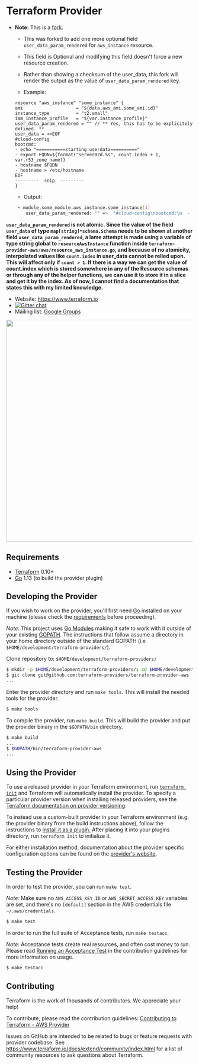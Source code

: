 Terraform Provider
==================


- **Note:** This is a [fork](https://github.com/terraform-providers/terraform-provider-aws).
  - This was forked to add one more optional field `user_data_param_rendered` for `aws_instance` resource. 
  - This field is Optional and modifying this field doesn't force a new resource creation.
  - Rather than showing a checksum of the user_data, this fork will render the output as the value of `user_data_param_rendered` key.
  
  - Example: 
  
  ```hcl
  resource "aws_instance" "some_instance" {
  ami                    = "${data.aws_ami.some_ami.id}"
  instance_type          = "t2.small"
  iam_instance_profile   = "${var.instance_profile}"
  user_data_param_rendered = "" // ** Yes, this has to be explicitely defined. **
  user_data = <<EOF
  #cloud-config
  bootcmd:
  - echo "===========starting userdata=========="
  - export FQDN=${format("server02d.%s", count.index + 1, var.r53_zone_name)}
  - hostname $FQDN
  - hostname > /etc/hostname
  EOF
  ---------  snip  ---------
  }
  ```
  - Output: 
  ```bash
   ~ module.some_module.aws_instance.some_instance[1]
      user_data_param_rendered: "" =>  "#cloud-config\nbootcmd:\n  - echo \"===========starting userdata==========\"\n  - export FQDN=server01.some-r53-zone-name.com\n  - hostname $FQDN\n hostname > /etc/hostname\n"
  
  ```
**`user_data_param_rendered` is not atomic. Since the value of the field `user_data` of type `map[string]*schema.Schema` needs to be shown at another field `user_data_param_rendered`, a lame attempt is made using a variable of type string global to `resourceAwsInstance` function inside `terraform-provider-aws/aws/resource_aws_instance.go`, and because of no atomicity, interpolated values like `count.index` in user_data cannot be relied upon. This will affect only if `count > 1`. If there is a way we can get the value of count.index which is stored somewhere in any of the Resource schemas or through any of the helper functions, we can use it to store it in a slice and get it by the index. As of now, I cannot find a documentation that states this with my limited knowledge.**


- Website: https://www.terraform.io
- [![Gitter chat](https://badges.gitter.im/hashicorp-terraform/Lobby.png)](https://gitter.im/hashicorp-terraform/Lobby)
- Mailing list: [Google Groups](http://groups.google.com/group/terraform-tool)

<img src="https://cdn.rawgit.com/hashicorp/terraform-website/master/content/source/assets/images/logo-hashicorp.svg" width="600px">

Requirements
------------

- [Terraform](https://www.terraform.io/downloads.html) 0.10+
- [Go](https://golang.org/doc/install) 1.13 (to build the provider plugin)

Developing the Provider
---------------------

If you wish to work on the provider, you'll first need [Go](http://www.golang.org) installed on your machine (please check the [requirements](https://github.com/terraform-providers/terraform-provider-aws#requirements) before proceeding).

*Note:* This project uses [Go Modules](https://blog.golang.org/using-go-modules) making it safe to work with it outside of your existing [GOPATH](http://golang.org/doc/code.html#GOPATH). The instructions that follow assume a directory in your home directory outside of the standard GOPATH (i.e `$HOME/development/terraform-providers/`).

Clone repository to: `$HOME/development/terraform-providers/`

```sh
$ mkdir -p $HOME/development/terraform-providers/; cd $HOME/development/terraform-providers/
$ git clone git@github.com:terraform-providers/terraform-provider-aws
...
```

Enter the provider directory and run `make tools`. This will install the needed tools for the provider.

```sh
$ make tools
```

To compile the provider, run `make build`. This will build the provider and put the provider binary in the `$GOPATH/bin` directory.

```sh
$ make build
...
$ $GOPATH/bin/terraform-provider-aws
...
```

Using the Provider
----------------------

To use a released provider in your Terraform environment, run [`terraform init`](https://www.terraform.io/docs/commands/init.html) and Terraform will automatically install the provider. To specify a particular provider version when installing released providers, see the [Terraform documentation on provider versioning](https://www.terraform.io/docs/configuration/providers.html#version-provider-versions).

To instead use a custom-built provider in your Terraform environment (e.g. the provider binary from the build instructions above), follow the instructions to [install it as a plugin.](https://www.terraform.io/docs/plugins/basics.html#installing-a-plugin) After placing it into your plugins directory,  run `terraform init` to initialize it.

For either installation method, documentation about the provider specific configuration options can be found on the [provider's website](https://www.terraform.io/docs/providers/aws/index.html).

Testing the Provider
---------------------------

In order to test the provider, you can run `make test`.

*Note:* Make sure no `AWS_ACCESS_KEY_ID` or `AWS_SECRET_ACCESS_KEY` variables are set, and there's no `[default]` section in the AWS credentials file `~/.aws/credentials`.

```sh
$ make test
```

In order to run the full suite of Acceptance tests, run `make testacc`.

*Note:* Acceptance tests create real resources, and often cost money to run. Please read [Running an Acceptance Test](https://github.com/terraform-providers/terraform-provider-aws/blob/master/.github/CONTRIBUTING.md#running-an-acceptance-test) in the contribution guidelines for more information on usage.

```sh
$ make testacc
```

Contributing
---------------------------

Terraform is the work of thousands of contributors. We appreciate your help!

To contribute, please read the contribution guidelines: [Contributing to Terraform - AWS Provider](.github/CONTRIBUTING.md)

Issues on GitHub are intended to be related to bugs or feature requests with provider codebase. See https://www.terraform.io/docs/extend/community/index.html for a list of community resources to ask questions about Terraform.

